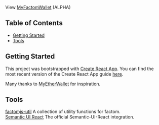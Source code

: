View [MyFactomWallet](https://myfactomwallet.github.io/MyFactomWallet/) (ALPHA)

## Table of Contents
- [Getting Started](#getting-started)
- [Tools](#tools)

## Getting Started
This project was bootstrapped with [Create React App](https://github.com/facebookincubator/create-react-app).
You can find the most recent version of the Create React App guide [here](https://github.com/facebookincubator/create-react-app/blob/master/packages/react-scripts/template/README.md).

Many thanks to [MyEtherWallet](https://github.com/MyEtherWallet/) for inspiration.

## Tools
[factomjs-util](https://github.com/Emyrk/factomjs-util) A collection of utility functions for factom.  
[Semantic UI React](https://react.semantic-ui.com/introduction) The official Semantic-UI-React integration. 
